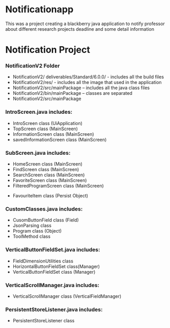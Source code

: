Notificationapp
===============

This was a project creating a blackberry java application to notify professor about different research projects deadline and some detail information

<h1>Notification Project</h1>

<h3>NotificationV2 Folder</h3>
<ul>
  <li>NotificationV2/ deliverables/Standard/6.0.0/   - includes all the build files</li>
  <li>NotificationV2/res/ - includes all the image that used in the application</li>
  <li>NotificationV2/src/mainPackage – includes all the java class files</li>
  <li>NotificationV2/bin/mainPackage – classes are separated</li>
  <li>NotificationV2/src/mainPackage</li>
</ul>
<h3>IntroScreen.java includes:</h3>
<ul>
 <li>IntroScreen class (UiApplication)</li></li>
 <li>TopScreen class (MainScreen)</li>
 <li>InformationScreen class (MainScreen)</li>
 <li>savedInformationScreen class (MainScreen)</li>
</ul>
<h3>SubScreen.java includes:</h3>
<ul>
  <li>HomeScreen class (MainScreen)</li>
  <li>FindScreen class (MainScreen)</li>
  <li>SearchScreen class (MainScreen)</li>
  <li>FavoriteScreen class (MainScreen)</li>
  <li>FilteredProgramScreen class (MainScreen)</li>
</ul>
<h3FavouriteItem.java includes:</h3>
<ul><li>FavouriteItem class (Persist Object)</li></ul>
<h3>CustomClasses.java includes:</h3>
<ul>
  <li>CusomButtonField class (Field)</li>
  <li>JsonParsing class </li>
  <li>Program class (Object)</li>
  <li>ToolMethod class</li>
</ul>
<h3>VerticalButtonFieldSet.java includes:</h3>
<ul>
  <li>FieldDimensionUtilities class</li>
  <li>HorizontalButtonFieldSet class(Manager)</li>
  <li>VerticalButtonFieldSet class (Manager)</li>
</ul>

<h3>VerticalScrollManager.java includes:</h3>
<ul>
  <li>VerticalScrollManager class (VerticalFieldManager)</li>
</ul>
<h3>PersistentStoreListener.java includes:</h3>
<ul>
  <li>PersistentStoreListener class</li>
</ul>





